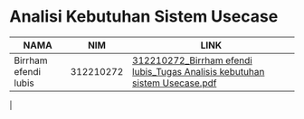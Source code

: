 # Analisi Kebutuhan Sistem Usecase


|  NAMA | NIM | LINK  |
| --- | --- | --- | 
| Birrham efendi lubis | 312210272 | [312210272_Birrham efendi lubis_Tugas Analisis kebutuhan sistem Usecase.pdf](https://github.com/user-attachments/files/15788240/312210272_Birrham.efendi.lubis_Tugas.Analisis.kebutuhan.sistem.Usecase.pdf)
 |
